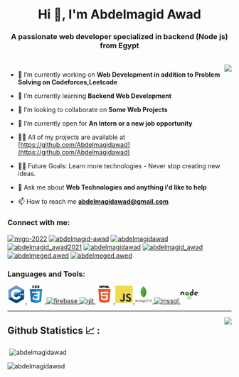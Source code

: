 <h1 align="center">Hi 👋, I'm Abdelmagid Awad</h1>
<h3 align="center">A passionate web developer specialized in backend (Node js) from Egypt</h3>
<br>
<img align="right" src="https://user-images.githubusercontent.com/58109796/233058941-9dd6c50a-a5ea-45fd-b788-c3bb8e00bffe.gif" rel="nofollow noopener" height="300px" draggable="false"/> 

- 🔭 I’m currently working on **Web Development in addition to Problem Solving on Codeforces,Leetcode**

- 🌱 I’m currently learning **Backend Web Development**

- 👯 I’m looking to collaborate on **Some Web Projects**

- 🤝 I’m currently open for **An Intern or a new job opportunity**

- 👨‍💻 All of my projects are available at [https://github.com/Abdelmagidawad](https://github.com/Abdelmagidawad)
  
- 💪🏼 Future Goals: Learn more technologies - Never stop creating new ideas.

- 💬 Ask me about **Web Technologies and anything i'd like to help**

- 📫 How to reach me **abdelmagidawad@gmail.com**

<h3 align="left">Connect with me:</h3>
<p align="left">
<a href="https://codepen.io/migo-2022" target="blank"><img align="center" src="https://raw.githubusercontent.com/rahuldkjain/github-profile-readme-generator/master/src/images/icons/Social/codepen.svg" alt="migo-2022" height="30" width="40" /></a>
<a href="https://linkedin.com/in/abdelmagid-awad" target="blank"><img align="center" src="https://raw.githubusercontent.com/rahuldkjain/github-profile-readme-generator/master/src/images/icons/Social/linked-in-alt.svg" alt="abdelmagid-awad" height="30" width="40" /></a>
<a href="https://www.hackerrank.com/abdelmagidawad" target="blank"><img align="center" src="https://raw.githubusercontent.com/rahuldkjain/github-profile-readme-generator/master/src/images/icons/Social/hackerrank.svg" alt="abdelmagidawad" height="30" width="40" /></a>
<a href="https://codeforces.com/profile/abdelmagid_awad2021" target="blank"><img align="center" src="https://raw.githubusercontent.com/rahuldkjain/github-profile-readme-generator/master/src/images/icons/Social/codeforces.svg" alt="abdelmagid_awad2021" height="30" width="40" /></a>
<a href="https://www.leetcode.com/abdelmagidawad" target="blank"><img align="center" src="https://raw.githubusercontent.com/rahuldkjain/github-profile-readme-generator/master/src/images/icons/Social/leet-code.svg" alt="abdelmagidawad" height="30" width="40" /></a>
<a href="https://instagram.com/abdelmagid_awad" target="blank"><img align="center" src="https://raw.githubusercontent.com/rahuldkjain/github-profile-readme-generator/master/src/images/icons/Social/instagram.svg" alt="abdelmagid_awad" height="30" width="40" /></a>
  <a href="https://fb.com/abdelmeged.awed" target="blank"><img align="center" src="https://raw.githubusercontent.com/rahuldkjain/github-profile-readme-generator/master/src/images/icons/Social/facebook.svg" alt="abdelmeged.awed" height="30" width="40" /></a>
  <a href="https://qabilah.com/profile/abdelmagid-awad-eoeimo/professional-profile" target="blank"><img align="center" src="https://raw.githubusercontent.com/rahuldkjain/github-profile-readme-generator/master/src/images/icons/Social/https://qabilah.com/assets/qabilah5.svg" alt="abdelmeged.awed" height="30" width="40" /></a>
</p>

<h3 align="left">Languages and Tools:</h3>
<p align="left"> <a href="https://www.w3schools.com/cpp/" target="_blank" rel="noreferrer"> <img src="https://raw.githubusercontent.com/devicons/devicon/master/icons/cplusplus/cplusplus-original.svg" alt="cplusplus" width="40" height="40"/> </a> <a href="https://www.w3schools.com/css/" target="_blank" rel="noreferrer"> <img src="https://raw.githubusercontent.com/devicons/devicon/master/icons/css3/css3-original-wordmark.svg" alt="css3" width="40" height="40"/> </a> <a href="https://firebase.google.com/" target="_blank" rel="noreferrer"> <img src="https://www.vectorlogo.zone/logos/firebase/firebase-icon.svg" alt="firebase" width="40" height="40"/> </a> <a href="https://git-scm.com/" target="_blank" rel="noreferrer"> <img src="https://www.vectorlogo.zone/logos/git-scm/git-scm-icon.svg" alt="git" width="40" height="40"/> </a> <a href="https://www.w3.org/html/" target="_blank" rel="noreferrer"> <img src="https://raw.githubusercontent.com/devicons/devicon/master/icons/html5/html5-original-wordmark.svg" alt="html5" width="40" height="40"/> </a> <a href="https://developer.mozilla.org/en-US/docs/Web/JavaScript" target="_blank" rel="noreferrer"> <img src="https://raw.githubusercontent.com/devicons/devicon/master/icons/javascript/javascript-original.svg" alt="javascript" width="40" height="40"/> </a> <a href="https://www.mongodb.com/" target="_blank" rel="noreferrer"> <img src="https://raw.githubusercontent.com/devicons/devicon/master/icons/mongodb/mongodb-original-wordmark.svg" alt="mongodb" width="40" height="40"/> </a> <a href="https://www.microsoft.com/en-us/sql-server" target="_blank" rel="noreferrer"> <img src="https://www.svgrepo.com/show/303229/microsoft-sql-server-logo.svg" alt="mssql" width="40" height="40"/> </a> <a href="https://nodejs.org" target="_blank" rel="noreferrer"> <img src="https://raw.githubusercontent.com/devicons/devicon/master/icons/nodejs/nodejs-original-wordmark.svg" alt="nodejs" width="40" height="40"/> </a> </p>
<hr>
<img src="https://github.com/samujjwaal/samujjwaal/raw/master/etc/coffee.png" align="right" height="275" />

<h2 align="left">Github Statistics 📈 :</h2>
<p>&nbsp;<img align="center" src="https://github-readme-stats.vercel.app/api?username=abdelmagidawad&theme=dark&show_icons=true&locale=en" alt="abdelmagidawad" width="500"/></p>
<p><img align="left" src="https://github-readme-stats.vercel.app/api/top-langs?username=abdelmagidawad&theme=dark&show_icons=true&locale=en&layout=compact" alt="abdelmagidawad" width="350"/></p> 


